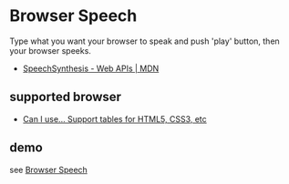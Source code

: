 # Browser Speech
Type what you want your browser to speak and push 'play' button, then your browser speeks.

- [SpeechSynthesis - Web APIs | MDN](https://developer.mozilla.org/en-US/docs/Web/API/SpeechSynthesis)

## supported browser
- [Can I use... Support tables for HTML5, CSS3, etc](https://caniuse.com/#feat=speech-synthesis)

## demo
see [Browser Speech](https://fourside.github.io/browser-speech/)
